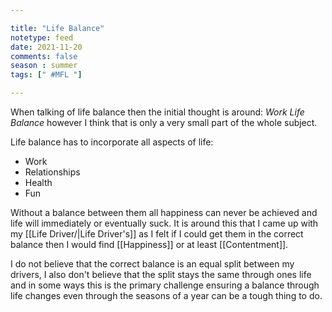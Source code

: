 ```yaml
---

title: "Life Balance"
notetype: feed
date: 2021-11-20
comments: false
season : summer
tags: [" #MFL "]

---
```



When talking of life balance then the initial thought is around: *Work Life Balance* however I think that is only a very small part of the whole subject.

Life balance has to incorporate all aspects of life:
* Work
* Relationships
* Health
* Fun

Without a balance between them all happiness can never be achieved and life will immediately or eventually suck. It is around this that I came up with my [[Life Driver/|Life Driver's]] as I felt if I could get them in the correct balance then I would find [[Happiness]] or at least [[Contentment]].

I do not believe that the correct balance is an equal split between my drivers, I also don't believe that the split stays the same through ones life and in some ways this is the primary challenge ensuring a balance through life changes even through the seasons of a year can be a tough thing to do.
